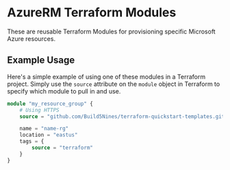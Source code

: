 # AzureRM Terraform Modules

These are reusable Terraform Modules for provisioning specific Microsoft Azure resources.

## Example Usage

Here's a simple example of using one of these modules in a Terraform project. Simply use the `source` attribute on the `module` object in Terraform to specify which module to pull in and use.

```terraform
module "my_resource_group" {
    # Using HTTPS
    source = "github.com/Build5Nines/terraform-quickstart-templates.git//microsoft-azure/modules/azure_resource_group"

    name = "name-rg"
    location = "eastus"
    tags = {
        source = "terraform"
    }
}
```
